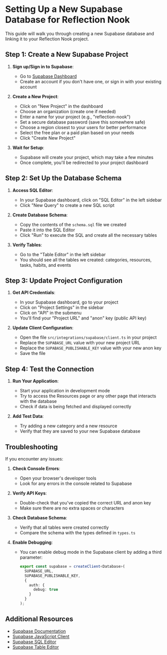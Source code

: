 # Setting Up a New Supabase Database for Reflection Nook

This guide will walk you through creating a new Supabase database and linking it to your Reflection Nook project.

## Step 1: Create a New Supabase Project

1. **Sign up/Sign in to Supabase**:
   - Go to [Supabase Dashboard](https://supabase.com/dashboard)
   - Create an account if you don't have one, or sign in with your existing account

2. **Create a New Project**:
   - Click on "New Project" in the dashboard
   - Choose an organization (create one if needed)
   - Enter a name for your project (e.g., "reflection-nook")
   - Set a secure database password (save this somewhere safe)
   - Choose a region closest to your users for better performance
   - Select the free plan or a paid plan based on your needs
   - Click "Create New Project"

3. **Wait for Setup**:
   - Supabase will create your project, which may take a few minutes
   - Once complete, you'll be redirected to your project dashboard

## Step 2: Set Up the Database Schema

1. **Access SQL Editor**:
   - In your Supabase dashboard, click on "SQL Editor" in the left sidebar
   - Click "New Query" to create a new SQL script

2. **Create Database Schema**:
   - Copy the contents of the `schema.sql` file we created
   - Paste it into the SQL Editor
   - Click "Run" to execute the SQL and create all the necessary tables

3. **Verify Tables**:
   - Go to the "Table Editor" in the left sidebar
   - You should see all the tables we created: categories, resources, tasks, habits, and events

## Step 3: Update Project Configuration

1. **Get API Credentials**:
   - In your Supabase dashboard, go to your project
   - Click on "Project Settings" in the sidebar
   - Click on "API" in the submenu
   - You'll find your "Project URL" and "anon" key (public API key)

2. **Update Client Configuration**:
   - Open the file `src/integrations/supabase/client.ts` in your project
   - Replace the `SUPABASE_URL` value with your new project URL
   - Replace the `SUPABASE_PUBLISHABLE_KEY` value with your new anon key
   - Save the file

## Step 4: Test the Connection

1. **Run Your Application**:
   - Start your application in development mode
   - Try to access the Resources page or any other page that interacts with the database
   - Check if data is being fetched and displayed correctly

2. **Add Test Data**:
   - Try adding a new category and a new resource
   - Verify that they are saved to your new Supabase database

## Troubleshooting

If you encounter any issues:

1. **Check Console Errors**:
   - Open your browser's developer tools
   - Look for any errors in the console related to Supabase

2. **Verify API Keys**:
   - Double-check that you've copied the correct URL and anon key
   - Make sure there are no extra spaces or characters

3. **Check Database Schema**:
   - Verify that all tables were created correctly
   - Compare the schema with the types defined in `types.ts`

4. **Enable Debugging**:
   - You can enable debug mode in the Supabase client by adding a third parameter:
     ```typescript
     export const supabase = createClient<Database>(
       SUPABASE_URL, 
       SUPABASE_PUBLISHABLE_KEY,
       { 
         auth: { 
           debug: true 
         } 
       }
     );
     ```

## Additional Resources

- [Supabase Documentation](https://supabase.com/docs)
- [Supabase JavaScript Client](https://supabase.com/docs/reference/javascript/introduction)
- [Supabase SQL Editor](https://supabase.com/docs/guides/database/sql-editor)
- [Supabase Table Editor](https://supabase.com/docs/guides/database/tables) 